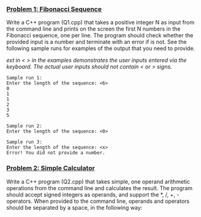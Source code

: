 ### <ins>Problem 1: Fibonacci Sequence</ins>
Write a C++ program (Q1.cpp) that takes a positive integer N as input from the command line and prints on the screen the first N numbers in the
Fibonacci sequence, one per line. The program should check whether the provided input is a number and terminate with an error if is not. See the 
following sample runs for examples of the output that you need to provide.

*ext in < > in the examples demonstrates the user inputs entered via the keyboard. The actual user inputs should not contain < or > signs.*

    Sample run 1:
    Enter the length of the sequence: <6> 
    0
    1
    1
    2 
    3 
    5
    
    Sample run 2:
    Enter the length of the sequence: <0>
    
    Sample run 3:
    Enter the length of the sequence: <x> 
    Error! You did not provide a number.
    

### <ins>Problem 2: Simple Calculator</ins>
Write a C++ program (Q2.cpp) that takes simple, one operand arithmetic operations from the command line and calculates the result. The program should 
accept signed integers as operands, and support the *, /, +, - operators. When provided to the command line, operands and operators should be separated by a space, in the following way:
